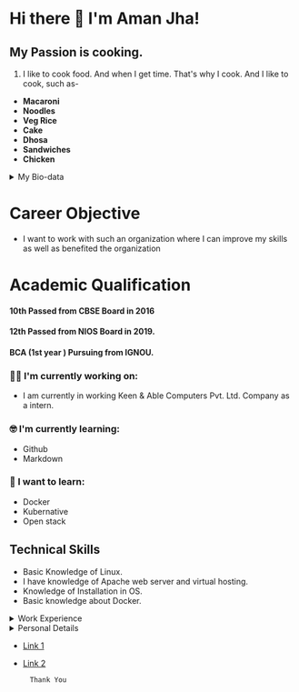 # Hi there 👋 I'm Aman Jha!

## My Passion is cooking.
1. I like to cook food. And when I get time. That's why I cook. And I like to cook, such as-
- **Macaroni**
- **Noodles**
- **Veg Rice** 
- **Cake** 
- **Dhosa** 
- **Sandwiches** 
- **Chicken**

<details>
  <summary> My Bio-data </summary>
  <ul>
    <br>
    <li> Name : Aman Kumar Jha </li>
    <li> Contect No : 8010062008 </li>
    <li> Email Id : amankumar.x.jha@fosteringlinux.com
  </ul>
</details>

# Career Objective
- I want to work with such an organization where I can improve my skills as well as benefited the organization


# Academic Qualification 

####  10th Passed from CBSE Board in 2016
####  12th Passed from NIOS Board in 2019.
####  BCA (1st year ) Pursuing from IGNOU.

### :technologist: I'm currently working on:

- I am currently in working Keen & Able Computers Pvt. Ltd. Company as a intern.

### :nerd_face: I'm currently learning:

- Github
- Markdown

### :thinking: I want to learn:

- Docker
- Kubernative
- Open stack 

## Technical Skills
- Basic Knowledge of Linux.
- I have knowledge of Apache web server and virtual hosting.
- Knowledge of Installation in OS.
- Basic knowledge about Docker.

<details>
  <summary> Work Experience </summary>
  <ul>
    <br>
    <li> Fresher </li>
  </ul>
</details>

<details>
  <summary> Personal Details </summary>
  <ul>
    <br>
    <li> Father’s Name     :    Mr. Narendra Jha </li>
    <li> Date of Birth     :    18/01/2000 </li>
    <li> Nationality       :    Indian </li>
    <li> Religion          :    Hindu </li>
    <li> Gender            :    Male </li>
    <li> Marital Status    :    Unmarried </li>
    <li> Language Known    :    Hindi & English </li>
  </ul>
</details>

- [Link 1](https://github.com/coderjojo/creative-profile-readme/blob/master/EXAMPLES/dustin100.png)
  
- [Link 2](https://github.com/VatanaChhorn/VatanaChhorn/blob/master/README.md)

```
     Thank You
```

